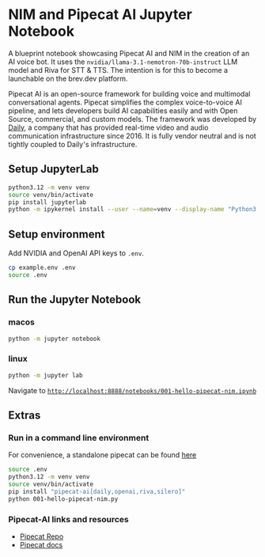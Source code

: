 # NIM and Pipecat AI Jupyter Notebook

A blueprint notebook showcasing Pipecat AI and NIM in the creation of an AI voice bot. It uses the `nvidia/llama-3.1-nemotron-70b-instruct` LLM model and Riva for STT & TTS. The intention is for this to become a launchable on the brev.dev platform.

Pipecat AI is an open-source framework for building voice and multimodal conversational agents. Pipecat simplifies the complex voice-to-voice AI pipeline, and lets developers build AI capabilities easily and with Open Source, commercial, and custom models. The framework was developed by [Daily](https://daily.co/), a company that has provided real-time video and audio communication infrastructure since 2016. It is fully vendor neutral and is not tightly coupled to Daily's infrastructure.

## Setup JupyterLab
```bash
python3.12 -m venv venv
source venv/bin/activate
pip install jupyterlab
python -m ipykernel install --user --name=venv --display-name "Python3.12"
```

## Setup environment
Add NVIDIA and OpenAI API keys to `.env`.
```bash
cp example.env .env
source .env
```

## Run the Jupyter Notebook

### macos
```bash
python -m jupyter notebook
```

### linux
```bash
python -m jupyter lab
```

Navigate to [`http://localhost:8888/notebooks/001-hello-pipecat-nim.ipynb`](http://localhost:8888/notebooks/001-hello-pipecat-nim.ipynb)

## Extras

### Run in a command line environment
For convenience, a standalone pipecat can be found [here](./001-hello-pipecat-nim.py)

```bash
source .env
python3.12 -m venv venv
source venv/bin/activate
pip install "pipecat-ai[daily,openai,riva,silero]"
python 001-hello-pipecat-nim.py
```

### Pipecat-AI links and resources

- [Pipecat Repo](https://github.com/pipecat-ai/pipecat)
- [Pipecat docs](https://docs.pipecat.ai)
